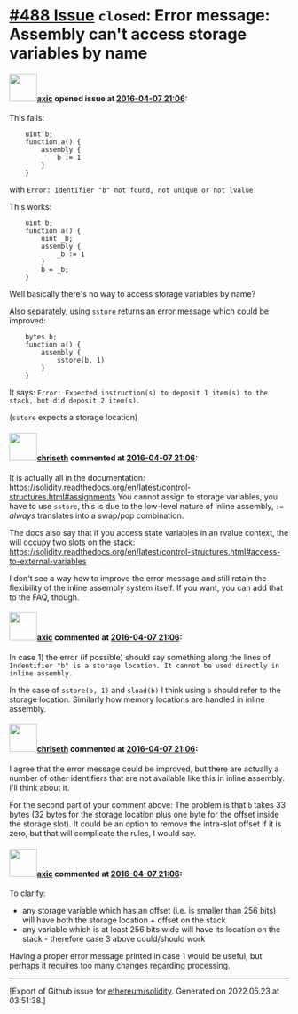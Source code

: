# [\#488 Issue](https://github.com/ethereum/solidity/issues/488) `closed`: Error message: Assembly can't access storage variables by name

#### <img src="https://avatars.githubusercontent.com/u/20340?v=4" width="50">[axic](https://github.com/axic) opened issue at [2016-04-07 21:06](https://github.com/ethereum/solidity/issues/488):

This fails:

```
    uint b;
    function a() {
        assembly {
            b := 1
        }
    }
```

with `Error: Identifier "b" not found, not unique or not lvalue.`

This works:

```
    uint b;
    function a() {
        uint _b;
        assembly {
            _b := 1
        }
        b = _b;
    }
```

Well basically there's no way to access storage variables by name?

Also separately, using `sstore` returns an error message which could be improved:

```
    bytes b;
    function a() {
        assembly {
            sstore(b, 1)
        }
    }
```

It says: `Error: Expected instruction(s) to deposit 1 item(s) to the stack, but did deposit 2 item(s).`

(`sstore` expects a storage location)


#### <img src="https://avatars.githubusercontent.com/u/9073706?v=4" width="50">[chriseth](https://github.com/chriseth) commented at [2016-04-07 21:06](https://github.com/ethereum/solidity/issues/488#issuecomment-207358769):

It is actually all in the documentation: https://solidity.readthedocs.org/en/latest/control-structures.html#assignments
You cannot assign to storage variables, you have to use `sstore`, this is due to the low-level nature of inline assembly, `:=` _always_ translates into a swap/pop combination.

The docs also say that if you access state variables in an rvalue context, the will occupy two slots on the stack: https://solidity.readthedocs.org/en/latest/control-structures.html#access-to-external-variables

I don't see a way how to improve the error message and still retain the flexibility of the inline assembly system itself. If you want, you can add that to the FAQ, though.

#### <img src="https://avatars.githubusercontent.com/u/20340?v=4" width="50">[axic](https://github.com/axic) commented at [2016-04-07 21:06](https://github.com/ethereum/solidity/issues/488#issuecomment-207848017):

In case 1) the error (if possible) should say something along the lines of `Indentifier "b" is a storage location. It cannot be used directly in inline assembly.`

In the case of `sstore(b, 1)` and `sload(b)` I think using `b` should refer to the storage location. Similarly how memory locations are handled in inline assembly.

#### <img src="https://avatars.githubusercontent.com/u/9073706?v=4" width="50">[chriseth](https://github.com/chriseth) commented at [2016-04-07 21:06](https://github.com/ethereum/solidity/issues/488#issuecomment-217810860):

I agree that the error message could be improved, but there are actually a number of other identifiers that are not available like this in inline assembly. I'll think about it.

For the second part of your comment above: The problem is that `b` takes 33 bytes (32 bytes for the storage location plus one byte for the offset inside the storage slot). It could be an option to remove the intra-slot offset if it is zero, but that will complicate the rules, I would say.

#### <img src="https://avatars.githubusercontent.com/u/20340?v=4" width="50">[axic](https://github.com/axic) commented at [2016-04-07 21:06](https://github.com/ethereum/solidity/issues/488#issuecomment-220374659):

To clarify:
- any storage variable which has an offset (i.e. is smaller than 256 bits) will have both the storage location + offset on the stack
- any variable which is at least 256 bits wide will have its location on the stack - therefore case 3 above could/should work

Having a proper error message printed in case 1 would be useful, but perhaps it requires too many changes regarding processing.


-------------------------------------------------------------------------------



[Export of Github issue for [ethereum/solidity](https://github.com/ethereum/solidity). Generated on 2022.05.23 at 03:51:38.]
